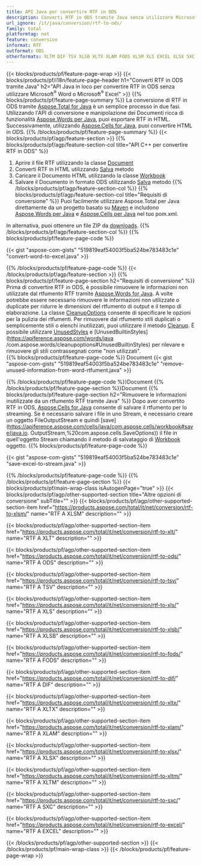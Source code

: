 ```yaml
---
title: API Java per convertire RTF in ODS
description: Converti RTF in ODS tramite Java senza utilizzare Microsoft Word o Microsoft Excel
url_ignore: /it/java/conversion/rtf-to-ods/
family: total
platformtag: net
feature: conversion
informat: RTF
outformat: ODS
otherformats: XLTM DIF TSV XLSB XLTX XLAM FODS XLSM XLS EXCEL XLSX SXC ODS XLT
---
```

{{< blocks/products/pf/feature-page-wrap >}}
{{< blocks/products/pf/i18n/feature-page-header h1="Converti RTF in ODS tramite Java" h2="API Java in loco per convertire RTF in ODS senza utilizzare Microsoft<sup>&reg;</sup> Word o Microsoft<sup>&reg;</sup> Excel" >}}
{{% blocks/products/pf/feature-page-summary %}}
La conversione di RTF in ODS tramite [Aspose.Total for Java](https://products.aspose.com/total/java/) è un semplice processo in due fasi. Utilizzando l'API di conversione e manipolazione dei Documenti ricca di funzionalità [Aspose.Words per Java](https://products.aspose.com/words/java/), puoi esportare RTF in HTML. Successivamente, utilizzando [Aspose.Cells for Java](https://products.aspose.com/cells/java/), puoi convertire HTML in ODS.
{{% /blocks/products/pf/feature-page-summary  %}}
{{< blocks/products/pf/agp/feature-section >}}
{{% blocks/products/pf/agp/feature-section-col title="API C++ per convertire RTF in ODS" %}}
1. Aprire il file RTF utilizzando la classe [Document](https://apiference.aspose.com/words/java/com.aspose.words/Document)
2. Converti RTF in HTML utilizzando [Salva](https://apiference.aspose.com/words/java/com.aspose.words/Document#save(java.lang.String,com.aspose.words.SaveOptions) ) metodo
3. Caricare il Documento HTML utilizzando la classe [Workbook](https://apiference.aspose.com/cells/java/com.aspose.cells/Workbook)
4. Salvare il Documento in formato ODS utilizzando [Salva](https://apiference.aspose.com/cells/java/com.aspose.cells/workbook#save(java.lang.String,%20com.aspose.cells.SaveOptions)) metodo
{{% /blocks/products/pf/agp/feature-section-col %}}
{{% blocks/products/pf/agp/feature-section-col title="Requisiti di conversione" %}}
Puoi facilmente utilizzare Aspose.Total per Java direttamente da un progetto basato su [Maven](https://repository.aspose.com/webapp/#/artifacts/browse/tree/General/repo/com/aspose/aspose-total) e includono [Aspose.Words per Java](https://rtfs.aspose.com/words/java/installation/) e [Aspose.Cells per Java](https://rtfs.aspose.com/cells/java/installation/) nel tuo pom.xml.

In alternativa, puoi ottenere un file ZIP da [downloads](https://downloads.aspose.com/total/java).
{{% /blocks/products/pf/agp/feature-section-col %}}
{{% blocks/products/pf/feature-page-code %}}

{{< gist "aspose-com-gists" "519819eaf54003f5ba524be783483c1e" "convert-word-to-excel.java" >}}


{{% /blocks/products/pf/feature-page-code %}}
{{< /blocks/products/pf/agp/feature-section >}}
{{% blocks/products/pf/feature-page-section  h2="Requisiti di conversione" %}}
Prima di convertire RTF in ODS, è possibile rimuovere le informazioni non utilizzate dal rtfumento RTF tramite [Aspose.Words for Java](https://products.aspose.com/words/java/). A volte potrebbe essere necessario rimuovere le informazioni non utilizzate o duplicate per ridurre le dimensioni del rtfumento di output e il tempo di elaborazione. La classe [CleanupOptions](https://apiference.aspose.com/words/java/com.aspose.words/CleanupOptions) consente di specificare le opzioni per la pulizia dei rtfumenti. Per rimuovere dal rtfumento stili duplicati o semplicemente stili o elenchi inutilizzati, puoi utilizzare il metodo [Cleanup](https://apiference.aspose.com/words/java/com.aspose.words/Rtfument#cleanup()). È possibile utilizzare [UnusedStyles](https://apiference.aspose.com/words/java/com.aspose.words/cleanupoptions#UnusedStyles) e [UnusedBuiltinStyles](https://apiference.aspose.com/words/java /com.aspose.words/cleanupoptions#UnusedBuiltinStyles) per rilevare e rimuovere gli stili contrassegnati come "non utilizzati".  
{{% blocks/products/pf/feature-page-code %}}
Document
{{< gist "aspose-com-gists" "519819eaf54003f5ba524be783483c1e" "remove-unused-information-from-word-rtfument.java" >}}

{{% /blocks/products/pf/feature-page-code  %}}Document
{{% /blocks/products/pf/feature-page-section %}}Document
{{% blocks/products/pf/feature-page-section  h2="Rimuovere le informazioni inutilizzate da un rtfumento RTF tramite Java" %}}
Dopo aver convertito RTF in ODS, [Aspose.Cells for Java](https://products.aspose.com/cells/java/) consente di salvare il rtfumento per lo streaming. Se è necessario salvare i file in uno Stream, è necessario creare un oggetto FileOutputStream e quindi [save](https://apiference.aspose.com/cells/java/com.aspose.cells/workbook#save(java.io. OutputStream,%20com.aspose.cells.SaveOptions)) il file in quell'oggetto Stream chiamando il metodo di salvataggio di [Workbook](https://apiference.aspose.com/cells/java/com.aspose.cells/Workbook) oggetto. 
{{% blocks/products/pf/feature-page-code %}}

{{< gist "aspose-com-gists" "519819eaf54003f5ba524be783483c1e" "save-excel-to-stream.java" >}}

{{% /blocks/products/pf/feature-page-code  %}}
{{% /blocks/products/pf/feature-page-section %}}
{{< blocks/products/pf/main-wrap-class isAutogenPage="true" >}}
{{< blocks/products/pf/agp/other-supported-section title="Altre opzioni di conversione" subTitle="" >}}
{{< blocks/products/pf/agp/other-supported-section-item href="https://products.aspose.com/total/it/net/conversion/rtf-to-xlsm/" name="RTF A XLSM" description="" >}}

{{< blocks/products/pf/agp/other-supported-section-item href="https://products.aspose.com/total/it/net/conversion/rtf-to-xlt/" name="RTF A XLT" description="" >}}

{{< blocks/products/pf/agp/other-supported-section-item href="https://products.aspose.com/total/it/net/conversion/rtf-to-ods/" name="RTF A ODS" description="" >}}

{{< blocks/products/pf/agp/other-supported-section-item href="https://products.aspose.com/total/it/net/conversion/rtf-to-tsv/" name="RTF A TSV" description="" >}}

{{< blocks/products/pf/agp/other-supported-section-item href="https://products.aspose.com/total/it/net/conversion/rtf-to-xls/" name="RTF A XLS" description="" >}}

{{< blocks/products/pf/agp/other-supported-section-item href="https://products.aspose.com/total/it/net/conversion/rtf-to-xlsb/" name="RTF A XLSB" description="" >}}

{{< blocks/products/pf/agp/other-supported-section-item href="https://products.aspose.com/total/it/net/conversion/rtf-to-fods/" name="RTF A FODS" description="" >}}

{{< blocks/products/pf/agp/other-supported-section-item href="https://products.aspose.com/total/it/net/conversion/rtf-to-dif/" name="RTF A DIF" description="" >}}

{{< blocks/products/pf/agp/other-supported-section-item href="https://products.aspose.com/total/it/net/conversion/rtf-to-xltx/" name="RTF A XLTX" description="" >}}

{{< blocks/products/pf/agp/other-supported-section-item href="https://products.aspose.com/total/it/net/conversion/rtf-to-xlam/" name="RTF A XLAM" description="" >}}

{{< blocks/products/pf/agp/other-supported-section-item href="https://products.aspose.com/total/it/net/conversion/rtf-to-xlsx/" name="RTF A XLSX" description="" >}}

{{< blocks/products/pf/agp/other-supported-section-item href="https://products.aspose.com/total/it/net/conversion/rtf-to-xltm/" name="RTF A XLTM" description="" >}}

{{< blocks/products/pf/agp/other-supported-section-item href="https://products.aspose.com/total/it/net/conversion/rtf-to-sxc/" name="RTF A SXC" description="" >}}

{{< blocks/products/pf/agp/other-supported-section-item href="https://products.aspose.com/total/it/net/conversion/rtf-to-excel/" name="RTF A EXCEL" description="" >}}


{{< /blocks/products/pf/agp/other-supported-section >}}
{{< /blocks/products/pf/main-wrap-class >}}
{{< /blocks/products/pf/feature-page-wrap >}}